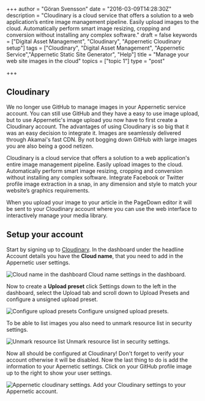 +++
author = "Göran Svensson"
date = "2016-03-09T14:28:30Z"
description = "Cloudinary is a cloud service that offers a solution to a web application’s entire image management pipeline. Easily upload images to the cloud. Automatically perform smart image resizing, cropping and conversion without installing any complex software."
draft = false
keywords = ["Digital Asset Management", "Cloudinary", "Appernetic Cloudinary setup"]
tags = ["Cloudinary", "Digital Asset Management", "Appernetic Service","Appernetic Static Site Generator", "Help"]
title = "Manage your web site images in the cloud"
topics = ["topic 1"]
type = "post"

+++
## Cloudinary
We no longer use GitHub to manage images in your Appernetic service account. You can still use GitHub and they have a easy to use image upload, but to use Appernetic's image upload you now have to first create a Cloudinary account. The advantages of using Cloudinary is so big that it was an easy decision to integrate it. Images are seamlessly delivered through Akamai's fast CDN. By not bogging down GitHub with large images you are also being a good netizen.

Cloudinary is a cloud service that offers a solution to a web application's entire image management pipeline. Easily upload images to the cloud. Automatically perform smart image resizing, cropping and conversion without installing any complex software. Integrate Facebook or Twitter profile image extraction in a snap, in any dimension and style to match your website’s graphics requirements. 

When you upload your image to your article in the PageDown editor it will be sent to your Cloudinary account where you can use the web interface to interactively manage your media library. 

## Setup your account
Start by signing up to [Cloudinary][1]. In the dashboard under the headline Account details you have the **Cloud name**, that you need to add in the Appernetic user settings. 

![Cloud name in the dashboard ][2]
Cloud name settings in the dashboard.

Now to create a **Upload preset**  click Settings down to the left in the dashboard, select the Upload tab and scroll down to Upload Presets and configure a unsigned upload preset.

![Configure upload presets][3]
Configure unsigned upload presets.

To be able to list images you also need to unmark resource list in security settings.

![Unmark resource list][4] 
Unmark resource list in security settings.

Now all should be configured at Cloudinary! Don't forget to verify your account otherwise it will be disabled. Now the last thing to do is add the information to your Apernetic settings. Click on your GitHub profile image up to the right to show your user settings.

![Appernetic cloudinary settings.][5]
Add your Cloudinary settings to your Appernetic account. 

  [1]: https://cloudinary.com/invites/lpov9zyyucivvxsnalc5/csv1uzzgc8ei8ww3ijtf
  [2]: https://res.cloudinary.com/appernetic/v1457539317/mgwu3dyjasovzrq7risa
  [3]: https://res.cloudinary.com/appernetic/v1457538951/s4jzrkhlauoororjskki
  [4]: https://res.cloudinary.com/appernetic/v1457539163/ybd0y47g0ojzsshvdfd4
  [5]: https://res.cloudinary.com/appernetic/v1457539785/yglkvrt4wjhns4xtmzwi
